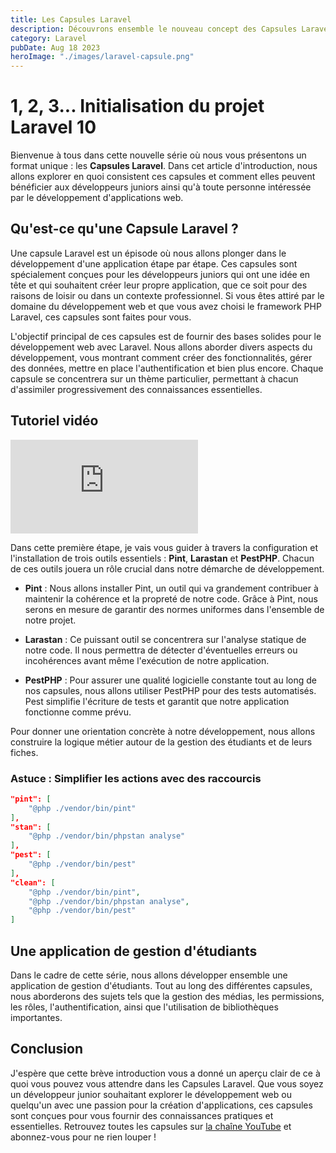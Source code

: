 ```yaml
---
title: Les Capsules Laravel
description: Découvrons ensemble le nouveau concept des Capsules Laravel qui est tourné tout particulièrement vers les développeurs junior avide de créer une application professionnelle avec Laravel.
category: Laravel
pubDate: Aug 18 2023
heroImage: "./images/laravel-capsule.png"
---
```


# 1, 2, 3... Initialisation du projet Laravel 10

Bienvenue à tous dans cette nouvelle série où nous vous présentons un format unique : les **Capsules Laravel**. Dans cet article d'introduction, nous allons explorer en quoi consistent ces capsules et comment elles peuvent bénéficier aux développeurs juniors ainsi qu'à toute personne intéressée par le développement d'applications web.

## Qu'est-ce qu'une Capsule Laravel ?

Une capsule Laravel est un épisode où nous allons plonger dans le développement d'une application étape par étape. Ces capsules sont spécialement conçues pour les développeurs juniors qui ont une idée en tête et qui souhaitent créer leur propre application, que ce soit pour des raisons de loisir ou dans un contexte professionnel. Si vous êtes attiré par le domaine du développement web et que vous avez choisi le framework PHP Laravel, ces capsules sont faites pour vous.

L'objectif principal de ces capsules est de fournir des bases solides pour le développement web avec Laravel. Nous allons aborder divers aspects du développement, vous montrant comment créer des fonctionnalités, gérer des données, mettre en place l'authentification et bien plus encore. Chaque capsule se concentrera sur un thème particulier, permettant à chacun d'assimiler progressivement des connaissances essentielles.

## Tutoriel vidéo

<iframe class="w-full aspect-video" src="https://www.youtube.com/embed/YiiJeqMLOcw" frameborder="0" allowfullscreen></iframe>

Dans cette première étape, je vais vous guider à travers la configuration et l'installation de trois outils essentiels : **Pint**, **Larastan** et **PestPHP**. Chacun de ces outils jouera un rôle crucial dans notre démarche de développement.

- **Pint** : Nous allons installer Pint, un outil qui va grandement contribuer à maintenir la cohérence et la propreté de notre code. Grâce à Pint, nous serons en mesure de garantir des normes uniformes dans l'ensemble de notre projet.

- **Larastan** : Ce puissant outil se concentrera sur l'analyse statique de notre code. Il nous permettra de détecter d'éventuelles erreurs ou incohérences avant même l'exécution de notre application.

- **PestPHP** : Pour assurer une qualité logicielle constante tout au long de nos capsules, nous allons utiliser PestPHP pour des tests automatisés. Pest simplifie l'écriture de tests et garantit que notre application fonctionne comme prévu.

Pour donner une orientation concrète à notre développement, nous allons construire la logique métier autour de la gestion des étudiants et de leurs fiches.

### Astuce : Simplifier les actions avec des raccourcis

```json
"pint": [
    "@php ./vendor/bin/pint"
],
"stan": [
    "@php ./vendor/bin/phpstan analyse"
],
"pest": [
    "@php ./vendor/bin/pest"
],
"clean": [
    "@php ./vendor/bin/pint",
    "@php ./vendor/bin/phpstan analyse",
    "@php ./vendor/bin/pest"
]
```

## Une application de gestion d'étudiants

Dans le cadre de cette série, nous allons développer ensemble une application de gestion d'étudiants. Tout au long des différentes capsules, nous aborderons des sujets tels que la gestion des médias, les permissions, les rôles, l'authentification, ainsi que l'utilisation de bibliothèques importantes.

## Conclusion

J'espère que cette brève introduction vous a donné un aperçu clair de ce à quoi vous pouvez vous attendre dans les Capsules Laravel. Que vous soyez un développeur junior souhaitant explorer le développement web ou quelqu'un avec une passion pour la création d'applications, ces capsules sont conçues pour vous fournir des connaissances pratiques et essentielles. Retrouvez toutes les capsules sur [la chaîne YouTube](https://www.youtube.com/@LaravelJutsu) et abonnez-vous pour ne rien louper !
